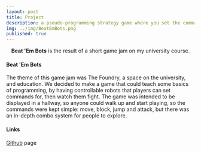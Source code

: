 ```yaml
---
layout: post
title: Project
description: a pseudo-programming strategy game where you set the commands for your fighter and watch the battle unfold.
img: ../img/BeatEmBots.png
published: true
---
```


<center><b>Beat 'Em Bots</b> is the result of a short game jam on my university course.</center>

#### Beat 'Em Bots
The theme of this game jam was The Foundry, a space on the university, and education. We decided to make a game that could teach some basics of programming, by having controllable robots that players can set commands for, then watch them fight. The game was intended to be displayed in a hallway, so anyone could walk up and start playing, so the commands were kept simple: move, block, jump and attack, but there was an in-depth combo system for people to explore.

#### Links

[Github][bebgit] page

[bebgit]: https://github.com/MachJacob/CGD-Beat-Em-Bots
